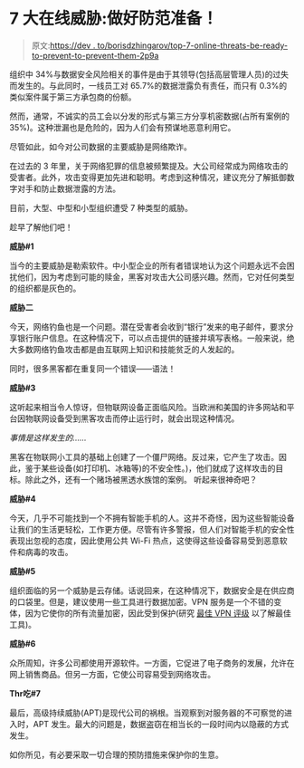 # 7 大在线威胁:做好防范准备！

> 原文:[https://dev . to/borisdzhingarov/top-7-online-threats-be-ready-to-prevent-to-prevent-them-2p9a](https://dev.to/borisdzhingarov/top-7-online-threats-be-ready-to-prevent-them--2p9a)

组织中 34%与数据安全风险相关的事件是由于其领导(包括高层管理人员)的过失而发生的。与此同时，一线员工对 65.7%的数据泄露负有责任，而只有 0.3%的类似案件属于第三方承包商的份额。

然而，通常，不诚实的员工会以分发的形式与第三方分享机密数据(占所有案例的 35%)。这种泄漏也是危险的，因为人们会有预谋地恶意利用它。

尽管如此，如今对公司数据的主要威胁是网络欺诈。

在过去的 3 年里，关于网络犯罪的信息被频繁提及。大公司经常成为网络攻击的受害者。此外，攻击变得更加先进和聪明。考虑到这种情况，建议充分了解抵御数字对手和防止数据泄露的方法。

目前，大型、中型和小型组织遭受 7 种类型的威胁。

趁早了解他们吧！

**威胁#1**

当今的主要威胁是勒索软件。中小型企业的所有者错误地认为这个问题永远不会困扰他们，因为考虑到可能的赎金，黑客对攻击大公司感兴趣。然而，它对任何类型的组织都是灰色的。

**威胁二**

今天，网络钓鱼也是一个问题。潜在受害者会收到“银行”发来的电子邮件，要求分享银行账户信息。在这种情况下，可以点击提供的链接并填写表格。一般来说，绝大多数网络钓鱼攻击都是由互联网上知识和技能贫乏的人发起的。

同时，很多黑客都在重复同一个错误——语法！

**威胁#3**

这听起来相当令人惊讶，但物联网设备正面临风险。当欧洲和美国的许多网站和平台因物联网设备受到黑客攻击而停止运行时，就会出现这种情况。

*事情是这样发生的……*

黑客在物联网小工具的基础上创建了一个僵尸网络。反过来，它产生了攻击。因此，鉴于某些设备(如打印机、冰箱等)的不安全性。)，他们就成了这样攻击的目标。除此之外，还有一个赌场被黑透水族馆的案例。 听起来很神奇吧？

**威胁#4**

今天，几乎不可能找到一个不拥有智能手机的人。这并不奇怪，因为这些智能设备让我们的生活更轻松，工作更方便。尽管有许多警报，但人们对智能手机的安全性表现出忽视的态度，因此使用公共 Wi-Fi 热点，这使得这些设备容易受到恶意软件和病毒的攻击。

**威胁#5**

组织面临的另一个威胁是云存储。话说回来，在这种情况下，数据安全是在供应商的口袋里。但是，建议使用一些工具进行数据加密。VPN 服务是一个不错的变体，因为它使你的所有流量加密，因此受到保护(研究 [最佳 VPN 评级](https://www.bestvpnrating.com/service) 以了解最佳工具)。

**威胁#6**

众所周知，许多公司都使用开源软件。一方面，它促进了电子商务的发展，允许在网上销售商品。但另一方面，它使公司容易受到网络攻击。

**Th****r****吃#7**

最后，高级持续威胁(APT)是现代公司的祸根。当观察到对服务器的不可察觉的进入时，APT 发生。最大的问题是，数据盗窃在相当长的一段时间内以隐蔽的方式发生。

如你所见，有必要采取一切合理的预防措施来保护你的生意。